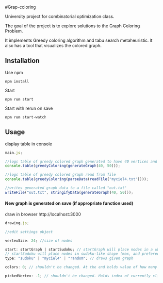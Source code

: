#Grap-coloring

University project for combinatorial optimization class.

The goal of the project is to explore solutions to the Graph Coloring Problem.

It implements Greedy coloring algorithm and tabu search metaheuristic.
It also has a tool that visualizes the colored graph.



## Installation

Use npm

```
npm install
```

Start

```
npm run start
```

Start with rerun on save

```
npm run start-watch
```

## Usage

display table in console

```javascript
main.js;

//logs table of greedy colored graph generated to have 40 vertices and 50% edge saturation
console.table(greedyColoring(generateGraph(40, 50)));

//logs table of greedy colored graph read from file
console.table(greedyColoring(parseData(readFile("myciel4.txt"))));

//writes generated graph data to a file called "out.txt"
writeFile("out.txt", stringifyData(generateGraph(40, 50)));
```

#### New graph is generated on save (if appropriate function used)

draw in browser
http://localhost:3000

```javascript
drawing.js;

//edit settings object

vertexSize: 24; //size of nodes

start: startGraph | startSudoku; // startGraph will place nodes in a wheel shape
// startSudoku will place nodes in sudoku-like shape (max, and prefered 81 nodes)
type: "sudoku" | "myciel4" | "random"; // draws given graph

colors: 0; // shouldn't be changed. At the end holds value of how many colors were used

pickedVertex: -1; // shouldn't be changed. Holds index of currently clicked node
```
